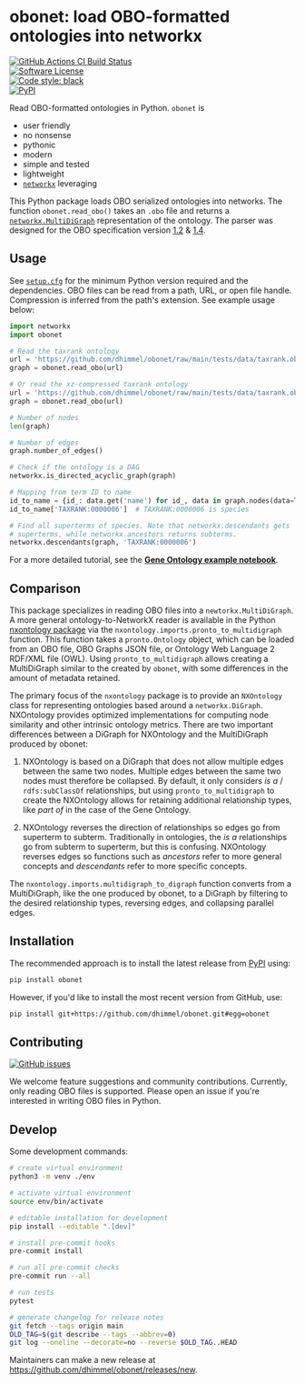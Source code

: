 # obonet: load OBO-formatted ontologies into networkx

[![GitHub Actions CI Build Status](https://img.shields.io/github/workflow/status/dhimmel/obonet/Build?label=actions&style=for-the-badge&logo=github&logoColor=white)](https://github.com/dhimmel/obonet/actions)  
[![Software License](https://img.shields.io/pypi/l/obonet?style=for-the-badge&logo=FreeBSD&logoColor=white)](https://github.com/dhimmel/obonet/blob/main/LICENSE)  
[![Code style: black](https://img.shields.io/badge/code%20style-black-000000.svg?style=for-the-badge&logo=Python&logoColor=white)](https://github.com/psf/black)  
[![PyPI](https://img.shields.io/pypi/v/obonet.svg?style=for-the-badge&logo=PyPI&logoColor=white)](https://pypi.org/project/obonet/)  


Read OBO-formatted ontologies in Python.
`obonet` is

+ user friendly
+ no nonsense
+ pythonic
+ modern
+ simple and tested
+ lightweight
+ [`networkx`](https://networkx.readthedocs.io/en/stable/overview.html) leveraging

This Python package loads OBO serialized ontologies into networks.
The function `obonet.read_obo()` takes an `.obo` file and returns a [`networkx.MultiDiGraph`](https://networkx.github.io/documentation/stable/reference/classes/multigraph.html) representation of the ontology.
The parser was designed for the OBO specification version [1.2](https://owlcollab.github.io/oboformat/doc/GO.format.obo-1_2.html) & [1.4](https://owlcollab.github.io/oboformat/doc/GO.format.obo-1_4.html).

## Usage

See [`setup.cfg`](setup.cfg) for the minimum Python version required and the dependencies.
OBO files can be read from a path, URL, or open file handle.
Compression is inferred from the path's extension.
See example usage below:

```python
import networkx
import obonet

# Read the taxrank ontology
url = 'https://github.com/dhimmel/obonet/raw/main/tests/data/taxrank.obo'
graph = obonet.read_obo(url)

# Or read the xz-compressed taxrank ontology
url = 'https://github.com/dhimmel/obonet/raw/main/tests/data/taxrank.obo.xz'
graph = obonet.read_obo(url)

# Number of nodes
len(graph)

# Number of edges
graph.number_of_edges()

# Check if the ontology is a DAG
networkx.is_directed_acyclic_graph(graph)

# Mapping from term ID to name
id_to_name = {id_: data.get('name') for id_, data in graph.nodes(data=True)}
id_to_name['TAXRANK:0000006']  # TAXRANK:0000006 is species

# Find all superterms of species. Note that networkx.descendants gets
# superterms, while networkx.ancestors returns subterms.
networkx.descendants(graph, 'TAXRANK:0000006')
```

For a more detailed tutorial, see the [**Gene Ontology example notebook**](https://github.com/dhimmel/obonet/blob/main/examples/go-obonet.ipynb).

## Comparison

This package specializes in reading OBO files into a `newtorkx.MultiDiGraph`.
A more general ontology-to-NetworkX reader is available in the Python [nxontology package](https://github.com/related-sciences/nxontology) via the `nxontology.imports.pronto_to_multidigraph` function.
This function takes a `pronto.Ontology` object,
which can be loaded from an OBO file, OBO Graphs JSON file, or Ontology Web Language 2 RDF/XML file (OWL).
Using `pronto_to_multidigraph` allows creating a MultiDiGraph similar to the created by `obonet`,
with some differences in the amount of metadata retained.

The primary focus of the `nxontology` package is to provide an `NXOntology` class for representing ontologies based around a `networkx.DiGraph`.
NXOntology provides optimized implementations for computing node similarity and other intrinsic ontology metrics.
There are two important differences between a DiGraph for NXOntology and the MultiDiGraph produced by obonet:

1. NXOntology is based on a DiGraph that does not allow multiple edges between the same two nodes.
   Multiple edges between the same two nodes must therefore be collapsed.
   By default, it only considers _is a_ / `rdfs:subClassOf` relationships,
   but using `pronto_to_multidigraph` to create the NXOntology allows for retaining additional relationship types, like _part of_ in the case of the Gene Ontology.

2. NXOntology reverses the direction of relationships so edges go from superterm to subterm.
   Traditionally in ontologies, the _is a_ relationships go from subterm to superterm,
   but this is confusing.
   NXOntology reverses edges so functions such as _ancestors_ refer to more general concepts and _descendants_ refer to more specific concepts.

The `nxontology.imports.multidigraph_to_digraph` function converts from a MultiDiGraph, like the one produced by obonet, to a DiGraph by filtering to the desired relationship types, reversing edges, and collapsing parallel edges.

## Installation

The recommended approach is to install the latest release from [PyPI](https://pypi.org/project/obonet/) using:

```sh
pip install obonet
```

However, if you'd like to install the most recent version from GitHub, use:

```sh
pip install git+https://github.com/dhimmel/obonet.git#egg=obonet
```

## Contributing

[![GitHub issues](https://img.shields.io/github/issues/dhimmel/obonet.svg?style=for-the-badge)](https://github.com/dhimmel/obonet/issues)

We welcome feature suggestions and community contributions.
Currently, only reading OBO files is supported.
Please open an issue if you're interested in writing OBO files in Python.

## Develop

Some development commands:

```bash
# create virtual environment
python3 -m venv ./env

# activate virtual environment
source env/bin/activate

# editable installation for development
pip install --editable ".[dev]"

# install pre-commit hooks
pre-commit install

# run all pre-commit checks
pre-commit run --all

# run tests
pytest

# generate changelog for release notes
git fetch --tags origin main
OLD_TAG=$(git describe --tags --abbrev=0)
git log --oneline --decorate=no --reverse $OLD_TAG..HEAD
```

Maintainers can make a new release at <https://github.com/dhimmel/obonet/releases/new>.
